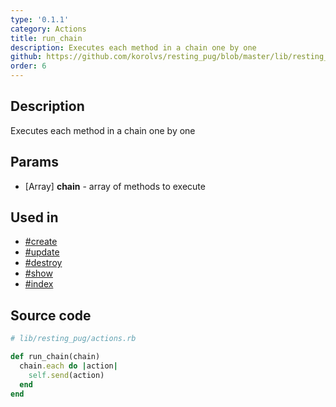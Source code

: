 ```yaml
---
type: '0.1.1'
category: Actions
title: run_chain
description: Executes each method in a chain one by one
github: https://github.com/korolvs/resting_pug/blob/master/lib/resting_pug/actions.rb#L168
order: 6
---
```


## Description
Executes each method in a chain one by one

## Params
- [Array] **chain** - array of methods to execute

## Used in
- [#create](/0.1.1/actions/create)
- [#update](/0.1.1/actions/update)
- [#destroy](/0.1.1/actions/destroy)
- [#show](/0.1.1/actions/show)
- [#index](/0.1.1/actions/index)

## Source code
```ruby
# lib/resting_pug/actions.rb

def run_chain(chain)
  chain.each do |action|
    self.send(action)
  end
end
```



